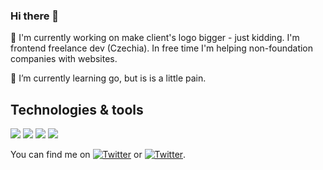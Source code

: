 ### Hi there 👋

🔭 I'm currently working on make client's logo bigger - just kidding. I'm frontend freelance dev (Czechia). In free time I'm helping non-foundation companies with websites.

🌱 I’m currently learning go, but is is a little pain.


## Technologies & tools

![](https://img.shields.io/badge/Code-Typescript-informational?style=flat&logo=Typescript&logoColor=white&color=2f74c0)
![](https://img.shields.io/badge/Code-Next.js-informational?style=flat&logo=Next.js&logoColor=white&color=2f74c0)
![](https://img.shields.io/badge/Code-Go-informational?style=flat&logo=Go&logoColor=white&color=00a7d0)
![](https://img.shields.io/badge/OS-MacOS-informational?style=flat&logo=MacOS&logoColor=white&color=000000)


You can find me on [![Twitter][1.1]][1] or [![Twitter][1.2]][2].

[1.1]: http://i.imgur.com/wWzX9uB.png (twitter icon without padding)
[1.2]: https://cdn1.iconfinder.com/data/icons/logotypes/32/square-linkedin-20.png (LinkedIn icon)

[1]: https://twitter.com/ales_mraz
[2]: https://www.linkedin.com/in/alesmraz/
